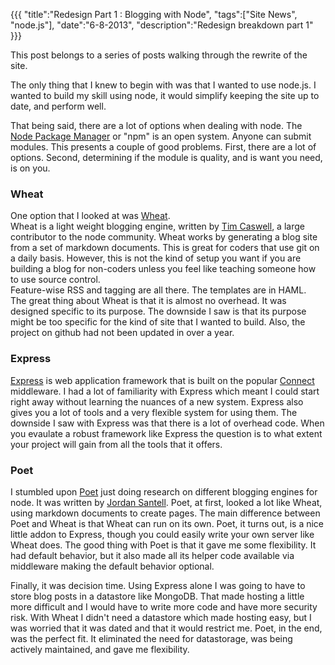 {{{
    "title":"Redesign Part 1 : Blogging with Node",
    "tags":["Site News", "node.js"],
    "date":"6-8-2013",
    "description":"Redesign breakdown part 1"
}}}

This post belongs to a series of posts walking through the rewrite of the site.  

The only thing that I knew to begin with was that I wanted to use node.js.  I 
wanted to build my skill using node, it would simplify keeping the site up to date, 
and perform well.

That being said, there are a lot of options when dealing with node.  The [Node 
Package Manager](https://npmjs.org/) or "npm" is an open system.  Anyone can submit modules.  This presents
a couple of good problems.  First, there are a lot of options.  Second, determining
if the module is quality, and is want you need, is on you.

### Wheat
One option that I looked at was [Wheat](https://github.com/creationix/wheat).  
Wheat is a light weight blogging engine, written by [Tim Caswell](https://twitter.com/creationix), 
a large contributor to the node community.  Wheat works by generating a blog site from
a set of markdown documents.  This is great for coders that use git on a daily basis.
However, this is not the kind of setup you want if you are building a blog for
non-coders unless you feel like teaching someone how to use source control.  
Feature-wise RSS and tagging are all there.  The templates are in HAML.  
The great thing about Wheat is that it is almost no overhead.  It was designed 
specific to its purpose.  The downside I saw is that its purpose might be too 
specific for the kind of site that I wanted to build.  Also, the project on 
github had not been updated in over a year.

### Express
[Express](http://expressjs.com/) is web application framework that is built on the popular 
[Connect](http://www.senchalabs.org/connect/) middleware.
I had a lot of familiarity with Express which meant I could start right away
without learning the nuances of a new system.  Express also gives you a lot of tools
and a very flexible system for using them.  The downside I saw with Express was
that there is a lot of overhead code.  When you evaulate a robust framework like
Express the question is to what extent your project will gain from all the tools 
that it offers.  

### Poet
I stumbled upon [Poet](http://jsantell.github.io/poet/) just doing research on 
different blogging engines for node.  It was written by [Jordan Santell](https://twitter.com/jsantell). 
Poet, at first, looked a lot like Wheat, using markdown documents to create pages.
The main difference between Poet and Wheat is that Wheat can run on its own.  Poet, it
turns out, is a nice little addon to Express, though you could easily write your
own server like Wheat does.  The good thing with Poet is that it gave me some flexibility.
It had default behavior, but it also made all its helper code available via middleware 
making the default behavior optional.

Finally, it was decision time.  Using Express alone I was going to have to store blog
posts in a datastore like MongoDB.  That made hosting a little more difficult and I 
would have to write more code and have more security risk.  With Wheat I didn't need
a datastore which made hosting easy, but I was worried that it was dated and that it 
would restrict me.  Poet, in the end, was the perfect fit.  It eliminated the need 
for datastorage, was being actively maintained, and gave me flexibility.  


